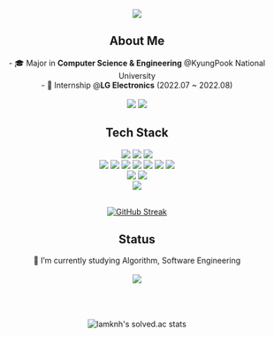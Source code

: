 
<div align="center">
          <a href="https://hits.seeyoufarm.com"><img src="https://hits.seeyoufarm.com/api/count/incr/badge.svg?url=https%3A%2F%2Fgithub.com%2Flamknh&count_bg=%2364DAE1&title_bg=%23555555&icon=github.svg&icon_color=%23E7E7E7&title=hits&edge_flat=false"/></a>
          <h2>About Me</h2>
          - 🎓 Major in <strong>Computer Science & Engineering</strong> @KyungPook National University<br>
          - 🏢 Internship @<strong>LG Electronics</strong> (2022.07 ~ 2022.08)<br>
<br>
          <a href="https://velog.io/@lamknh"><img src="https://img.shields.io/badge/TechBlog-20C997?style=flat-square&logo=Velog&logoColor=white"/></a>
          <a href="https://www.linkedin.com/in/nahyeong-kim"><img src="https://img.shields.io/badge/LinkedIn-0A66C2?style=flat-square&logo=Linkedin&logoColor=white"/></a>
          <h2>Tech Stack</h2>
          <img src="https://img.shields.io/badge/C/C++-A8B9CC?style=flat-square&logo=C&logoColor=black"/>
          <img src="https://img.shields.io/badge/Java-007396?style=flat-square&logo=Java&logoColor=white"/>
          <img src="https://img.shields.io/badge/Python-3776AB?style=flat-square&logo=Python&logoColor=white"/>
<br>
          <img src="https://img.shields.io/badge/Html5-E34F26?style=flat-square&logo=Html5&logoColor=white"/>
          <img src="https://img.shields.io/badge/Css3-1572B6?style=flat-square&logo=Css3&logoColor=white"/>
          <img src="https://img.shields.io/badge/JavaScript-F7DF1E?style=flat-square&logo=JavaScript&logoColor=black"/>
          <img src="https://img.shields.io/badge/Express-000000?style=flat-square&logo=Express&logoColor=white"/>
          <img src="https://img.shields.io/badge/Node.js-339933?style=flat-square&logo=Node.js&logoColor=white"/>
          <img src="https://img.shields.io/badge/MySQL-4479A1?style=flat-square&logo=MySQL&logoColor=white"/>
          <img src="https://img.shields.io/badge/Oracle-F80000?style=flat-square&logo=Oracle&logoColor=white"/>
          <br>
          <img src="https://img.shields.io/badge/Android-3DDC84?style=flat-square&logo=Android&logoColor=white"/>
          <img src="https://img.shields.io/badge/Kotlin-7F52FF?style=flat-square&logo=Kotlin&logoColor=white"/>
          <br>
          <img src="https://img.shields.io/badge/Git-F05032?style=flat-square&logo=Git&logoColor=white"/>
          <br>
          <br>          
          
[![GitHub Streak](https://github-readme-streak-stats.herokuapp.com/?user=lamknh)](https://git.io/streak-stats)
</div>
<div align="center">
          <h2>Status</h2>
          🔭 I’m currently studying Algorithm, Software Engineering <br>
          <br>
          <img src="https://img.shields.io/badge/C++-A8B9CC?style=flat-square&logo=C&logoColor=black"/>
          <br><br>
          
<br>
<br>

![lamknh's solved.ac stats](https://github-readme-solvedac.hyp3rflow.vercel.app/api/?handle=lamknh)
</div>
